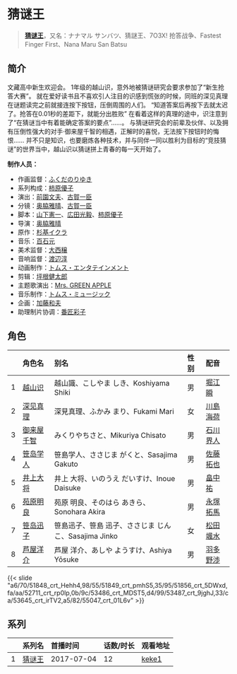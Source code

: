 # 猜谜王


> <u>**[猜谜王](https://bgm.tv/subject/203010)**</u>，又名：ナナマル サンバツ、猜謎王、7O3X! 抢答战争、Fastest Finger First、Nana Maru San Batsu

## 简介

文藏高中新生欢迎会。
1年级的越山识，意外地被猜谜研究会要求参加了“新生抢答大赛”。
就在爱好读书且不喜欢引人注目的识感到慌张的时候，同班的深见真理在谜题读完之前就接连按下按钮，压倒周围的人们。
“知道答案后再按下去就太迟了。抢答在0.01秒的差距下，就能分出胜败”
在看着这样的真理的途中，识注意到了“在猜谜当中有着能确定答案的要点”……。
与猜谜研究会的前辈及伙伴、以及拥有压倒性强大的对手·御来屋千智的相遇，正解时的喜悦，无法按下按钮时的悔恨……
并不只是知识，也要磨炼各种技术，并与同伴一同以胜利为目标的“竞技猜谜”的世界当中，越山识以猜谜拼上青春的每一天开始了。

**制作人员：**
- 作画监督：[ふくだのりゆき](https://bgm.tv/person/755)
- 系列构成：[柿原優子](https://bgm.tv/person/3326)
- 演出：[前園文夫](https://bgm.tv/person/23066)、[古賀一臣](https://bgm.tv/person/12096)
- 分镜：[奥脇雅晴](https://bgm.tv/person/285)、[古賀一臣](https://bgm.tv/person/12096)
- 脚本：[山下憲一](https://bgm.tv/person/15932)、[広田光毅](https://bgm.tv/person/12061)、[柿原優子](https://bgm.tv/person/3326)
- 导演：[奥脇雅晴](https://bgm.tv/person/285)
- 原作：[杉基イクラ](https://bgm.tv/person/7971)
- 音乐：[百石元](https://bgm.tv/person/1152)
- 美术监督：[大西穣](https://bgm.tv/person/12379)
- 音响监督：[渡辺淳](https://bgm.tv/person/169)
- 动画制作：[トムス・エンタテインメント](https://bgm.tv/person/1537)
- 剪辑：[坪根健太郎](https://bgm.tv/person/11745)
- 主题歌演出：[Mrs. GREEN APPLE](https://bgm.tv/person/34906)
- 音乐制作：[トムス・ミュージック](https://bgm.tv/person/43491)
- 企画：[加藤和夫](https://bgm.tv/person/50186)
- 助理制片协调：[番匠彩子](https://bgm.tv/person/59821)

## 角色

|     |   角色名   |   别名  | 性别 |  配音  |
|:--- |:------  |:----      |:---  |:--   |
| 1 | [越山识](https://bgm.tv/character/51848) | 越山識、こしやま しき、Koshiyama Shiki | 男 | [堀江瞬](https://bgm.tv/person/22514) |
| 2 | [深见真理](https://bgm.tv/character/51849) | 深見真理、ふかみ まり、Fukami Mari | 女 | [川島海荷](https://bgm.tv/person/27096) |
| 3 | [御来屋千智](https://bgm.tv/character/51856) | みくりやちさと、Mikuriya Chisato | 男 | [石川界人](https://bgm.tv/person/9953) |
| 4 | [笹岛学人](https://bgm.tv/character/52711) | 笹島学人、ささじま がくと、Sasajima Gakuto | 男 | [佐藤拓也](https://bgm.tv/person/5151) |
| 5 | [井上大将](https://bgm.tv/character/53486) | 井上 大将、いのうえ だいすけ、Inoue Daisuke | 男 | [畠中祐](https://bgm.tv/person/18597) |
| 6 | [苑原明良](https://bgm.tv/character/53487) | 苑原 明良、そのはら あきら、Sonohara Akira | 男 | [永塚拓馬](https://bgm.tv/person/18778) |
| 7 | [笹岛迅子](https://bgm.tv/character/53645) | 笹島迅子、笹島 迅子、ささじま じんこ、Sasajima Jinko | 女 | [松田颯水](https://bgm.tv/person/13198) |
| 8 | [芦屋洋介](https://bgm.tv/character/55047) | 芦屋 洋介、あしや ようすけ、Ashiya Yōsuke | 男 | [羽多野渉](https://bgm.tv/person/4620) |

{{< slide "a6/70/51848_crt_Hehh4,98/55/51849_crt_pmhS5,35/95/51856_crt_5DWxd,fa/aa/52711_crt_rp0lp,0b/9c/53486_crt_MDST5,d4/99/53487_crt_9jghJ,33/ca/53645_crt_irTV2,a5/82/55047_crt_01L6v" >}}

## 系列

|     | 系列名 | 首播时间       | 话数/时长 | 观看地址                                                    |
| :-- | :-- | :--------- | :---- | :------------------------------------------------------ |
| 1   |[猜谜王](https://bgm.tv/subject/203010)| 2017-07-04 | 12    | [keke1](https://www.keke1.app/play/27504-4-239609.html) |



